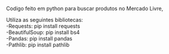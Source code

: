 
Codigo feito em python para buscar produtos no Mercado Livre,

Utiliza as seguintes bibliotecas:  
-Requests: pip install requests  
-BeautifulSoup: pip install bs4  
-Pandas: pip install pandas  
-Pathlib: pip install pathlib  

